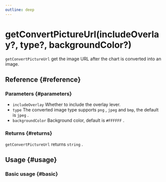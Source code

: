 ```yaml
---
outline: deep
---
```


# getConvertPictureUrl(includeOverlay?, type?, backgroundColor?)
`getConvertPictureUrl` get the image URL after the chart is converted into an image.

## Reference {#reference}
<!--@include: @/@views/api/references/instance/getConvertPictureUrl.md-->

### Parameters {#parameters}
- `includeOverlay` Whether to include the overlay lever.
- `type` The converted image type supports `png` , `jpeg` and `bmp`, the default is `jpeg` .
- `backgroundColor` Background color, default is `#FFFFFF` .

### Returns {#returns}
`getConvertPictureUrl` returns `string` .

## Usage {#usage}
<script setup>
import GetConvertPictureUrl from '../../../@views/api/samples/getConvertPictureUrl/index.vue'
</script>

### Basic usage {#basic}
<GetConvertPictureUrl/>